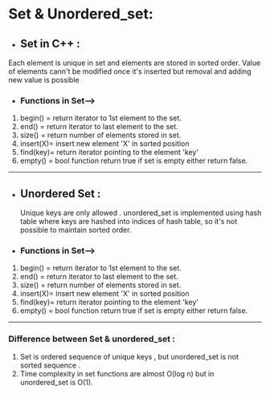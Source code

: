 #  Set & Unordered_set:
- ## Set in C++ :
Each element is unique in set and elements are stored in sorted order. Value of elements cann't be modified once it's inserted but removal and adding new value is possible

- ### Functions in Set-->
1. begin() = return iterator to 1st element to the set.
2. end() = return iterator to last element to the set.
3. size() = return number of elements stored in set.
4. insert(X)= insert new element 'X' in sorted position
5. find(key)= return iterator pointing to the element 'key'
6. empty() = bool function return true if set is empty
             either return false.
---

- ## Unordered Set :
  Unique keys are only allowed . unordered_set is implemented  using hash table where keys are hashed into indices of hash table, so it's not possible to maintain sorted order.

- ### Functions in Set-->
1. begin() = return iterator to 1st element to the set.
2. end() = return iterator to last element to the set.
3. size() = return number of elements stored in set.
4. insert(X)= insert new element 'X' in sorted position
5. find(key)= return iterator pointing to the element 'key'
6. empty() = bool function return true if set is empty
             either return false.

---
### Difference between Set & unordered_set :

1. Set is ordered sequence of unique keys , but unordered_set is not sorted sequence .
2. Time complexity in set functions are almost O(log n) but in unordered_set is O(1).
